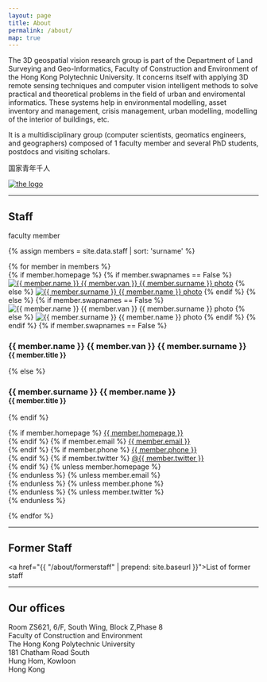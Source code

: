```yaml
---
layout: page
title: About
permalink: /about/
map: true
---
```


The 3D geospatial vision research group is part of the Department of Land Surveying and Geo-Informatics, Faculty of Construction and Environment of the Hong Kong Polytechnic University. It concerns itself with applying 3D remote sensing techniques and computer vision intelligent methods to solve practical and theoretical problems in the field of urban and enviromental informatics. These systems help in environmental modelling, asset inventory and management, crisis management, urban modelling, modelling of the interior of buildings, etc.

It is a multidisciplinary group (computer scientists, geomatics engineers, and geographers) composed of 1 faculty member and several PhD students, postdocs and visiting scholars.

国家青年千人

<div class="row">
  <div class="col-md-2 col-xs-12"><a href="http://www."><img class="img-responsive" src="{{ "/img/partners/welcome.jpg" | prepend: site.baseurl }}" alt="the logo"/></a></div>
</div>

- - - 

<section id="people">
  <h2>Staff</h2>faculty member

  {% assign members = site.data.staff | sort: 'surname' %}

  <div class="row">
    {% for member in members %}
      <div class="col-md-3 col-sm-4 col-xs-8 col-xs-offset-2 col-sm-offset-0 col-md-offset-0">
      {% if member.homepage %}
        {% if member.swapnames == False %}
          <a href="http://{{ member.homepage }}"><img class="img-circle img-responsive" src="{{ "/img/staff/" | append: member.photo | prepend: site.baseurl }}" alt="{{ member.name }} {{ member.van }} {{ member.surname }} photo" /></a>
        {% else %}
          <a href="http://{{ member.homepage }}"><img class="img-circle img-responsive" src="{{ "/img/staff/" | append: member.photo | prepend: site.baseurl }}" alt="{{ member.surname }} {{ member.name }} photo" /></a>
        {% endif %}
      {% else %}
        {% if member.swapnames == False %}
          <img class="img-circle img-responsive" src="{{ "/img/staff/" | append: member.photo | prepend: site.baseurl }}" alt="{{ member.name }} {{ member.van }} {{ member.surname }} photo" />
        {% else %}
          <img class="img-circle img-responsive" src="{{ "/img/staff/" | append: member.photo | prepend: site.baseurl }}" alt="{{ member.surname }} {{ member.name }} photo" />
        {% endif %}
      {% endif %}
      {% if member.swapnames == False %}
        <h3>{{ member.name }} {{ member.van }} {{ member.surname }}<br><small>{{ member.title }}</small></h3>
      {% else %}
        <h3>{{ member.surname }} {{ member.name }}<br><small>{{ member.title }}</small></h3>
      {% endif %}
        <p>
          {% if member.homepage %}
            <i class="fa fa-home"></i> <a href="http://{{ member.homepage }}">{{ member.homepage }}</a><br>
          {% endif %}
          {% if member.email %}
            <i class="fa fa-envelope"></i> <a href="mailto:{{ member.email }}">{{ member.email }}</a><br>
          {% endif %}
          {% if member.phone %}
            <i class="fa fa-phone"></i> <a href="tel:{{ member.phone }}">{{ member.phone }}</a><br>
          {% endif %}
          {% if member.twitter %}
            <i class="fa fa-twitter"></i> <a href="https://twitter.com/{{ member.twitter }}">@{{ member.twitter }}</a><br>
          {% endif %}
          {% unless member.homepage %}
            <br>
          {% endunless %}
          {% unless member.email %}
            <br>
          {% endunless %}
          {% unless member.phone %}
            <br>
          {% endunless %}
          {% unless member.twitter %}
            <br>
          {% endunless %}
        </p>
      </div>
    {% endfor %}
  </div>
</section>

- - - 

<section name="people">
  <h2>Former Staff</h2>

  <a href="{{ "/about/formerstaff" | prepend: site.baseurl }}">List of former staff</a>

</section>

- - -

<section id="where">
  <h2>Our offices</h2>

  <div class="col-md-4">
    <i class="fa fa-map-marker fa-fw">     </i> Room ZS621, 6/F, South Wing, Block Z,Phase 8 <br>
    <i class="fa fa-map-marker fa-fw fade"></i> Faculty of Construction and Environment <br>
    <i class="fa fa-map-marker fa-fw fade"></i> The Hong Kong Polytechnic University <br>
    <i class="fa fa-map-marker fa-fw fade"></i> 181 Chatham Road South <br>
    <i class="fa fa-map-marker fa-fw fade"></i> Hung Hom, Kowloon<br>
    <i class="fa fa-map-marker fa-fw fade"></i> Hong Kong <br>
  </div>
  <div class="col-md-8">
    <div id="map"></div>
  </div>
</section>
<script>
  mapboxgl.accessToken = 'pk.eyJ1Ijoia2Vub2hvcmkiLCJhIjoiTlQyblc2ayJ9.cxdc2HKXV1ZsDL5A-GSHFA';
  var map = new mapboxgl.Map({
    container: 'map',
    style: 'mapbox://styles/kenohori/cim0i33ql00jmbjlw9l1pro1i',
    center: [114.179167, 22.306389],
    zoom: 13.5,
    pitch: 60
  });
  map.addControl(new mapboxgl.NavigationControl());
  var markers = {
    "type": "FeatureCollection",
    "features": [{
      "type": "Feature",
      "properties": {
        "description": "<h3>3D Geospatial Vision</h3><p>Room ZS621, 6/F, South Wing, Block Z</p>",
        "iconSize": [50, 50]
      },
      "geometry": {
        "type": "Point",
        "coordinates": [114.179167, 22.306389]
      }
    }]
  }
  // add markers to map
  markers.features.forEach(function(marker) {
    // create a DOM element for the marker
    var el = document.createElement('div');
    el.className = 'marker';
    el.style.backgroundImage = 'url({{ site.url }}{{ site.baseurl }}/img/map/marker.svg)';
    el.style.width = marker.properties.iconSize[0] + 'px';
    el.style.height = marker.properties.iconSize[1] + 'px';

    el.addEventListener('click', function() {
      var popup = new mapboxgl.Popup({closeOnClick: false})
        .setLngLat(markers.features[0].geometry.coordinates)
        .setHTML(markers.features[0].properties.description)
        .addTo(map);
    });

    // add marker to map
    new mapboxgl.Marker(el, {offset: [-marker.properties.iconSize[0] / 2, -marker.properties.iconSize[1] / 2]})
      .setLngLat(markers.features[0].geometry.coordinates)
      .addTo(map);
  });
</script>
